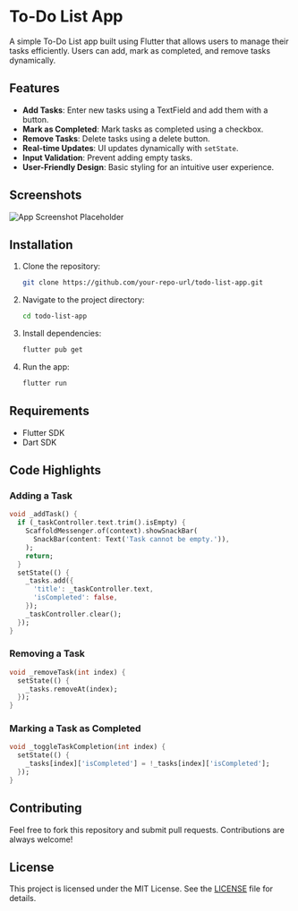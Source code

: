 # To-Do List App

A simple To-Do List app built using Flutter that allows users to manage their tasks efficiently. Users can add, mark as completed, and remove tasks dynamically.

## Features
- **Add Tasks**: Enter new tasks using a TextField and add them with a button.
- **Mark as Completed**: Mark tasks as completed using a checkbox.
- **Remove Tasks**: Delete tasks using a delete button.
- **Real-time Updates**: UI updates dynamically with `setState`.
- **Input Validation**: Prevent adding empty tasks.
- **User-Friendly Design**: Basic styling for an intuitive user experience.

## Screenshots
![App Screenshot Placeholder](https://via.placeholder.com/800x400?text=Add+Screenshots+Here)

## Installation
1. Clone the repository:
   ```bash
   git clone https://github.com/your-repo-url/todo-list-app.git
   ```
2. Navigate to the project directory:
   ```bash
   cd todo-list-app
   ```
3. Install dependencies:
   ```bash
   flutter pub get
   ```
4. Run the app:
   ```bash
   flutter run
   ```

## Requirements
- Flutter SDK
- Dart SDK

## Code Highlights
### Adding a Task
```dart
void _addTask() {
  if (_taskController.text.trim().isEmpty) {
    ScaffoldMessenger.of(context).showSnackBar(
      SnackBar(content: Text('Task cannot be empty.')),
    );
    return;
  }
  setState(() {
    _tasks.add({
      'title': _taskController.text,
      'isCompleted': false,
    });
    _taskController.clear();
  });
}
```

### Removing a Task
```dart
void _removeTask(int index) {
  setState(() {
    _tasks.removeAt(index);
  });
}
```

### Marking a Task as Completed
```dart
void _toggleTaskCompletion(int index) {
  setState(() {
    _tasks[index]['isCompleted'] = !_tasks[index]['isCompleted'];
  });
}
```

## Contributing
Feel free to fork this repository and submit pull requests. Contributions are always welcome!

## License
This project is licensed under the MIT License. See the [LICENSE](LICENSE) file for details.
